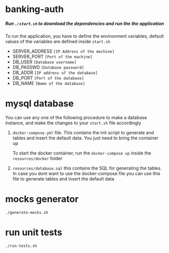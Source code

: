 # banking-auth

##### Run `./start.sh` to download the dependencies and run the the application

To run the application, you have to define the environment variables, default values of the variables are defined inside `start.sh`

- SERVER_ADDRESS    `[IP Address of the machine]`
- SERVER_PORT       `[Port of the machine]`
- DB_USER           `[Database username]`
- DB_PASSWD         `[Database password]`
- DB_ADDR           `[IP address of the database]`
- DB_PORT           `[Port of the database]`
- DB_NAME           `[Name of the database]`

# mysql database
You can use any one of the following procedure to make a database instance, and make the changes to your `start.sh` file accordingly 
1. `docker-compose.yml` file. This contains the init script to generate and tables and insert the default data. You just need to bring the container up

    To start the docker container, run the `docker-compose up` inside the `resources/docker` folder
 
2. `resources/database.sql` this contains the SQL for generating the tables. In case you dont want to use the docker-compose file you can use this file to generate tables and insert the default data

# mocks generator
`./generate-mocks.sh`

# run unit tests
  `./run-tests.sh`
